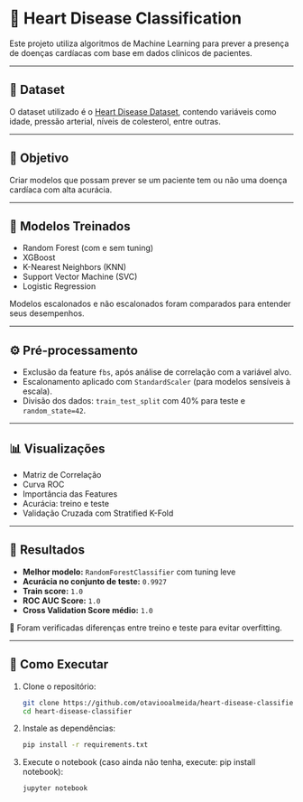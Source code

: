 # 💓 Heart Disease Classification

Este projeto utiliza algoritmos de Machine Learning para prever a presença de doenças cardíacas com base em dados clínicos de pacientes.

---

## 📁 Dataset

O dataset utilizado é o [Heart Disease Dataset](https://www.kaggle.com/datasets/fedesoriano/heart-failure-prediction), contendo variáveis como idade, pressão arterial, níveis de colesterol, entre outras.

---

## 🎯 Objetivo

Criar modelos que possam prever se um paciente tem ou não uma doença cardíaca com alta acurácia.

---

## 🧪 Modelos Treinados

-  Random Forest (com e sem tuning)
-  XGBoost
-  K-Nearest Neighbors (KNN)
-  Support Vector Machine (SVC)
-  Logistic Regression

Modelos escalonados e não escalonados foram comparados para entender seus desempenhos.

---

## ⚙️ Pré-processamento

-  Exclusão da feature `fbs`, após análise de correlação com a variável alvo.
-  Escalonamento aplicado com `StandardScaler` (para modelos sensíveis à escala).
-  Divisão dos dados: `train_test_split` com 40% para teste e `random_state=42`.

---

## 📊 Visualizações

-  Matriz de Correlação
-  Curva ROC
-  Importância das Features
-  Acurácia: treino e teste
-  Validação Cruzada com Stratified K-Fold

---

## 🧠 Resultados

-  **Melhor modelo:** `RandomForestClassifier` com tuning leve
-  **Acurácia no conjunto de teste:** `0.9927`
-  **Train score:** `1.0`
-  **ROC AUC Score:** `1.0`
-  **Cross Validation Score médio:** `1.0`

📌 Foram verificadas diferenças entre treino e teste para evitar overfitting.

---

## 🧬 Como Executar

1. Clone o repositório:
   ```bash
   git clone https://github.com/otaviooalmeida/heart-disease-classifier.git
   cd heart-disease-classifier
   ```

2. Instale as dependências:
   ```bash
   pip install -r requirements.txt
   ```

3. Execute o notebook (caso ainda não tenha, execute: pip install notebook):
   ```bash
   jupyter notebook

